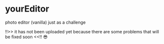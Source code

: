 # yourEditor
photo editor (vanilla) just as a challenge


!!>> it has not been uploaded yet because there are some problems that will be fixed soon <<!! 😎 
